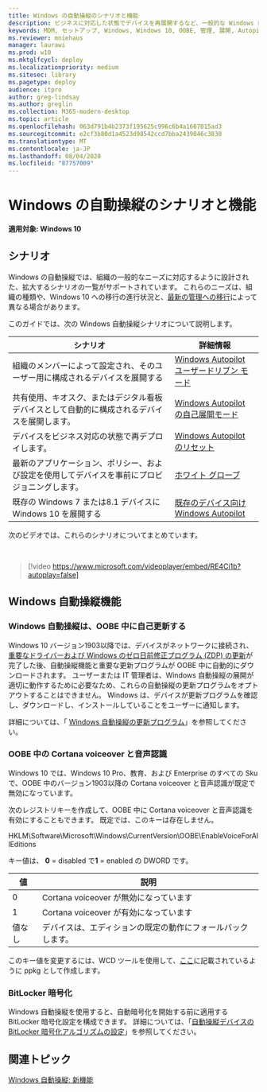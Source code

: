```yaml
---
title: Windows の自動操縦のシナリオと機能
description: ビジネスに対応した状態でデバイスを再展開するなど、一般的な Windows 自動操縦の展開シナリオに従ってください。
keywords: MDM, セットアップ, Windows, Windows 10, OOBE, 管理, 展開, Autopilot, ZTD, ゼロタッチ, パートナー, MSFB, Intune
ms.reviewer: mniehaus
manager: laurawi
ms.prod: w10
ms.mktglfcycl: deploy
ms.localizationpriority: medium
ms.sitesec: library
ms.pagetype: deploy
audience: itpro
author: greg-lindsay
ms.author: greglin
ms.collection: M365-modern-desktop
ms.topic: article
ms.openlocfilehash: 063d791b4b2373f195625c996c6b4a1667015ad3
ms.sourcegitcommit: e2cf3b80d1a4523d98542ccd7bba2439046c3830
ms.translationtype: MT
ms.contentlocale: ja-JP
ms.lasthandoff: 08/04/2020
ms.locfileid: "87757009"
---
```

# <a name="windows-autopilot-scenarios-and-capabilities"></a>Windows の自動操縦のシナリオと機能

**適用対象: Windows 10**

## <a name="scenarios"></a>シナリオ

Windows の自動操縦では、組織の一般的なニーズに対応するように設計された、拡大するシナリオの一覧がサポートされています。 これらのニーズは、組織の種類や、Windows 10 への移行の進行状況と、[最新の管理への移行](https://docs.microsoft.com/windows/client-management/manage-windows-10-in-your-organization-modern-management)によって異なる場合があります。

このガイドでは、次の Windows 自動操縦シナリオについて説明します。

| シナリオ | 詳細情報 |
| --- | --- |
| 組織のメンバーによって設定され、そのユーザー用に構成されるデバイスを展開する | [Windows Autopilot ユーザードリブン モード](user-driven.md) |
| 共有使用、キオスク、またはデジタル看板デバイスとして自動的に構成されるデバイスを展開します。| [Windows Autopilot の自己展開モード](self-deploying.md) |
| デバイスをビジネス対応の状態で再デプロイします。| [Windows Autopilot のリセット](windows-autopilot-reset.md) |
| 最新のアプリケーション、ポリシー、および設定を使用してデバイスを事前にプロビジョニングします。| [ホワイト グローブ](white-glove.md) |
| 既存の Windows 7 または8.1 デバイスに Windows 10 を展開する | [既存のデバイス向け Windows Autopilot](existing-devices.md) |

次のビデオでは、これらのシナリオについてまとめています。

&nbsp;

> [!video https://www.microsoft.com/videoplayer/embed/RE4Ci1b?autoplay=false]

## <a name="windows-autopilot-capabilities"></a>Windows 自動操縦機能

### <a name="windows-autopilot-is-self-updating-during-oobe"></a>Windows 自動操縦は、OOBE 中に自己更新する

Windows 10 バージョン1903以降では、デバイスがネットワークに接続され、[重要なドライバーおよび Windows のゼロ日前修正プログラム (ZDP) の更新](https://docs.microsoft.com/windows-hardware/customize/desktop/windows-updates-during-oobe)が完了した後、自動操縦機能と重要な更新プログラムが OOBE 中に自動的にダウンロードされます。 ユーザーまたは IT 管理者は、Windows 自動操縦の展開が適切に動作するために必要なため、これらの自動操縦の更新プログラムをオプトアウトすることはできません。  Windows は、デバイスが更新プログラムを確認し、ダウンロードし、インストールしていることをユーザーに通知します。

詳細については、「 [Windows 自動操縦の更新プログラム](autopilot-update.md)」を参照してください。

### <a name="cortana-voiceover-and-speech-recognition-during-oobe"></a>OOBE 中の Cortana voiceover と音声認識

Windows 10 では、Windows 10 Pro、教育、および Enterprise のすべての Sku で、OOBE 中のバージョン1903以降の Cortana voiceover と音声認識が既定で無効になっています。

次のレジストリキーを作成して、OOBE 中に Cortana voiceover と音声認識を有効にすることもできます。 既定では、このキーは存在しません。

HKLM\Software\Microsoft\Windows\CurrentVersion\OOBE\EnableVoiceForAllEditions

キー値は、 **0** = disabled で**1** = enabled の DWORD です。

| 値 | 説明 |
| --- | --- |
| 0 | Cortana voiceover が無効になっています |
| 1 | Cortana voiceover が有効になっています |
| 値なし | デバイスは、エディションの既定の動作にフォールバックします。 |

このキー値を変更するには、WCD ツールを使用して、[ここ](https://docs.microsoft.com/windows/configuration/wcd/wcd-oobe#nforce)に記載されているように ppkg として作成します。

### <a name="bitlocker-encryption"></a>BitLocker 暗号化

Windows 自動操縦を使用すると、自動暗号化を開始する前に適用する BitLocker 暗号化設定を構成できます。 詳細については、「[自動操縦デバイスの BitLocker 暗号化アルゴリズムの設定](bitlocker.md)」を参照してください。

## <a name="related-topics"></a>関連トピック

[Windows 自動操縦: 新機能](windows-autopilot-whats-new.md)
